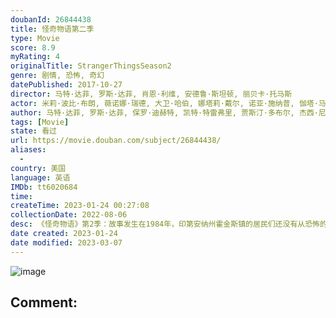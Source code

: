 ```yaml
---
doubanId: 26844438
title: 怪奇物语第二季
type: Movie
score: 8.9
myRating: 4
originalTitle: StrangerThingsSeason2
genre: 剧情, 恐怖, 奇幻
datePublished: 2017-10-27
director: 马特·达菲, 罗斯·达菲, 肖恩·利维, 安德鲁·斯坦顿, 丽贝卡·托马斯
actor: 米莉·波比·布朗, 薇诺娜·瑞德, 大卫·哈伯, 娜塔莉·戴尔, 诺亚·施纳普, 伽塔·马塔拉佐, 菲恩·伍法德, 查理·希顿, 凯莱布·麦克劳克林, 乔·基瑞, 卡拉·布欧诺, 西恩·奥斯汀, 切尔西·塔尔玛琪, 乔·克里斯特, 戴克·蒙哥马利, 萨迪·辛克, 莉内娅·贝特尔森, 艾米·西米茨, 威尔·切斯, 罗布·摩根, 保罗·雷瑟, 普莉雅·弗格森, 约翰·雷诺兹, 布伦特·吉尔曼, 安妮斯顿·普莱斯, 婷斯莉·普莱斯, 詹姆斯·兰德里·赫伯特, 托马斯·图尔, 兰德尔·, 卡西迪斯劳特, 盖奇·劳森, 苏珊·沙尔霍布·拉金
author: 马特·达菲, 罗斯·达菲, 保罗·迪赫特, 凯特·特雷弗里, 贾斯汀·多布尔, 杰西·尼克森
tags: [Movie]
state: 看过
url: https://movie.douban.com/subject/26844438/
aliases:
  - 
country: 美国
language: 英语
IMDb: tt6020684
time: 
createTime: 2023-01-24 00:27:08
collectionDate: 2022-08-06
desc: 《怪奇物语》第2季：故事发生在1984年，印第安纳州霍金斯镇的居民们还没有从恐怖的魔王和秘密的霍金斯实验室中缓过劲来。威尔·拜尔斯已从颠倒世界中被救了出来，但是一个更庞大、更邪恶的怪物仍威胁着...
date created: 2023-01-24
date modified: 2023-03-07
---
```


![image](p2502853643.jpg)

Comment:
---
